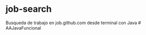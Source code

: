 # job-search
Busqueda de trabajo en job.github.com desde terminal con Java
#   A A J a v a F u n c i o n a l  
 